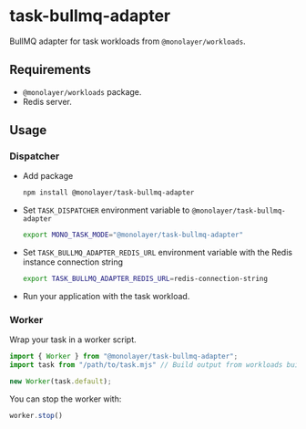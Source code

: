 # task-bullmq-adapter

BullMQ adapter for task workloads from `@monolayer/workloads`.

## Requirements

- `@monolayer/workloads` package.
- Redis server.

## Usage

### Dispatcher

- Add package

  ```bash
  npm install @monolayer/task-bullmq-adapter
  ```

- Set `TASK_DISPATCHER` environment variable to `@monolayer/task-bullmq-adapter`

  ```bash
  export MONO_TASK_MODE="@monolayer/task-bullmq-adapter"
  ```

- Set `TASK_BULLMQ_ADAPTER_REDIS_URL` environment variable with the Redis instance connection string

  ```bash
  export TASK_BULLMQ_ADAPTER_REDIS_URL=redis-connection-string
  ```

- Run your application with the task workload.

### Worker

Wrap your task in a worker script.

```js
import { Worker } from "@monolayer/task-bullmq-adapter";
import task from "/path/to/task.mjs" // Build output from workloads build

new Worker(task.default);
```

You can stop the worker with:

```js
worker.stop()
```
